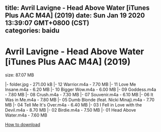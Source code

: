
title: Avril Lavigne - Head Above Water [iTunes Plus AAC M4A] (2019)
date: Sun Jan 19 2020 13:39:07 GMT+0800 (CST)    
categories: baidu
---

# Avril Lavigne - Head Above Water [iTunes Plus AAC M4A] (2019)
size: 87.07 MB
 
 
|- folder.jpg - 271.00 kB
|- 12 Warrior.m4a - 7.70 MB
|- 11 Love Me Insane.m4a - 6.20 MB
|- 10 Bigger Wow.m4a - 6.00 MB
|- 09 Goddess.m4a - 7.80 MB
|- 08 Crush.m4a - 7.30 MB
|- 07 Souvenir.m4a - 6.10 MB
|- 06 It Was in Me.m4a - 7.80 MB
|- 05 Dumb Blonde (feat. Nicki Minaj).m4a - 7.70 MB
|- 04 Tell Me It's Over.m4a - 6.40 MB
|- 03 I Fell in Love with the Devil.m4a - 8.70 MB
|- 02 Birdie.m4a - 7.50 MB
|- 01 Head Above Water.m4a - 7.60 MB

[How to download](https://bpcam.bemobtrk.com/go/2ceec3aa-1ca2-46d6-b9ff-aaa5c184517c?jno=1653)